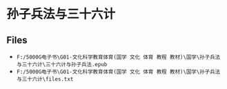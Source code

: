 # 孙子兵法与三十六计

## Files

- `F:/5000G电子书\G01-文化科学教育体育(国学 文化 体育 教程 教材)\国学\孙子兵法与三十六计\三十六计与孙子兵法.epub`
- `F:/5000G电子书\G01-文化科学教育体育(国学 文化 体育 教程 教材)\国学\孙子兵法与三十六计\files.txt`
